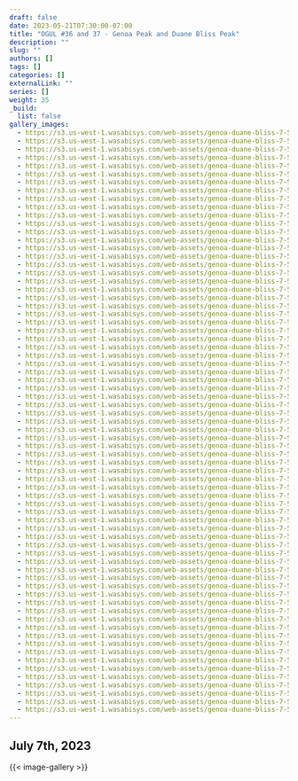 ```yaml
---
draft: false
date: 2023-05-21T07:30:00-07:00
title: "OGUL #36 and 37 - Genoa Peak and Duane Bliss Peak"
description: ""
slug: ""
authors: []
tags: []
categories: []
externalLink: ""
series: []
weight: 35
_build:
  list: false
gallery_images:
  - https://s3.us-west-1.wasabisys.com/web-assets/genoa-duane-bliss-7-5-23/PXL_20230705_145840523.MP.jpg
  - https://s3.us-west-1.wasabisys.com/web-assets/genoa-duane-bliss-7-5-23/PXL_20230705_145844937.jpg
  - https://s3.us-west-1.wasabisys.com/web-assets/genoa-duane-bliss-7-5-23/PXL_20230705_150636320.jpg
  - https://s3.us-west-1.wasabisys.com/web-assets/genoa-duane-bliss-7-5-23/PXL_20230705_150637387.MP.jpg
  - https://s3.us-west-1.wasabisys.com/web-assets/genoa-duane-bliss-7-5-23/PXL_20230705_152246585.jpg
  - https://s3.us-west-1.wasabisys.com/web-assets/genoa-duane-bliss-7-5-23/PXL_20230705_154017924.jpg
  - https://s3.us-west-1.wasabisys.com/web-assets/genoa-duane-bliss-7-5-23/PXL_20230705_154019452.jpg
  - https://s3.us-west-1.wasabisys.com/web-assets/genoa-duane-bliss-7-5-23/PXL_20230705_154020441.jpg
  - https://s3.us-west-1.wasabisys.com/web-assets/genoa-duane-bliss-7-5-23/PXL_20230705_154022734.jpg
  - https://s3.us-west-1.wasabisys.com/web-assets/genoa-duane-bliss-7-5-23/PXL_20230705_154631855.jpg
  - https://s3.us-west-1.wasabisys.com/web-assets/genoa-duane-bliss-7-5-23/PXL_20230705_154635075.jpg
  - https://s3.us-west-1.wasabisys.com/web-assets/genoa-duane-bliss-7-5-23/PXL_20230705_154638974.jpg
  - https://s3.us-west-1.wasabisys.com/web-assets/genoa-duane-bliss-7-5-23/PXL_20230705_163847187.jpg
  - https://s3.us-west-1.wasabisys.com/web-assets/genoa-duane-bliss-7-5-23/PXL_20230705_163853364.jpg
  - https://s3.us-west-1.wasabisys.com/web-assets/genoa-duane-bliss-7-5-23/PXL_20230705_164415389.jpg
  - https://s3.us-west-1.wasabisys.com/web-assets/genoa-duane-bliss-7-5-23/PXL_20230705_165243234.MP.jpg
  - https://s3.us-west-1.wasabisys.com/web-assets/genoa-duane-bliss-7-5-23/PXL_20230705_165246423.MP.jpg
  - https://s3.us-west-1.wasabisys.com/web-assets/genoa-duane-bliss-7-5-23/PXL_20230705_165636916.jpg
  - https://s3.us-west-1.wasabisys.com/web-assets/genoa-duane-bliss-7-5-23/PXL_20230705_170108780.jpg
  - https://s3.us-west-1.wasabisys.com/web-assets/genoa-duane-bliss-7-5-23/PXL_20230705_170111191.jpg
  - https://s3.us-west-1.wasabisys.com/web-assets/genoa-duane-bliss-7-5-23/PXL_20230705_171132283.jpg
  - https://s3.us-west-1.wasabisys.com/web-assets/genoa-duane-bliss-7-5-23/PXL_20230705_171802919.PANO.jpg
  - https://s3.us-west-1.wasabisys.com/web-assets/genoa-duane-bliss-7-5-23/PXL_20230705_171918700.PANO.jpg
  - https://s3.us-west-1.wasabisys.com/web-assets/genoa-duane-bliss-7-5-23/PXL_20230705_172033988.PANO.jpg
  - https://s3.us-west-1.wasabisys.com/web-assets/genoa-duane-bliss-7-5-23/PXL_20230705_173314742.jpg
  - https://s3.us-west-1.wasabisys.com/web-assets/genoa-duane-bliss-7-5-23/PXL_20230705_173320704.jpg
  - https://s3.us-west-1.wasabisys.com/web-assets/genoa-duane-bliss-7-5-23/PXL_20230705_175728990.jpg
  - https://s3.us-west-1.wasabisys.com/web-assets/genoa-duane-bliss-7-5-23/PXL_20230705_175729760.jpg
  - https://s3.us-west-1.wasabisys.com/web-assets/genoa-duane-bliss-7-5-23/PXL_20230705_175734249.MP.jpg
  - https://s3.us-west-1.wasabisys.com/web-assets/genoa-duane-bliss-7-5-23/PXL_20230705_180147357.jpg
  - https://s3.us-west-1.wasabisys.com/web-assets/genoa-duane-bliss-7-5-23/PXL_20230705_180148839.jpg
  - https://s3.us-west-1.wasabisys.com/web-assets/genoa-duane-bliss-7-5-23/PXL_20230705_180149583.jpg
  - https://s3.us-west-1.wasabisys.com/web-assets/genoa-duane-bliss-7-5-23/PXL_20230705_180311847.jpg
  - https://s3.us-west-1.wasabisys.com/web-assets/genoa-duane-bliss-7-5-23/PXL_20230705_180907339.jpg
  - https://s3.us-west-1.wasabisys.com/web-assets/genoa-duane-bliss-7-5-23/PXL_20230705_180917074.jpg
  - https://s3.us-west-1.wasabisys.com/web-assets/genoa-duane-bliss-7-5-23/PXL_20230705_180918647.jpg
  - https://s3.us-west-1.wasabisys.com/web-assets/genoa-duane-bliss-7-5-23/PXL_20230705_180920306.jpg
  - https://s3.us-west-1.wasabisys.com/web-assets/genoa-duane-bliss-7-5-23/PXL_20230705_181332045.jpg
  - https://s3.us-west-1.wasabisys.com/web-assets/genoa-duane-bliss-7-5-23/PXL_20230705_182211334.jpg
  - https://s3.us-west-1.wasabisys.com/web-assets/genoa-duane-bliss-7-5-23/PXL_20230705_182212080.jpg
  - https://s3.us-west-1.wasabisys.com/web-assets/genoa-duane-bliss-7-5-23/PXL_20230705_185311265.jpg
  - https://s3.us-west-1.wasabisys.com/web-assets/genoa-duane-bliss-7-5-23/PXL_20230705_185312173.jpg
  - https://s3.us-west-1.wasabisys.com/web-assets/genoa-duane-bliss-7-5-23/PXL_20230705_192634126.jpg
  - https://s3.us-west-1.wasabisys.com/web-assets/genoa-duane-bliss-7-5-23/PXL_20230705_194720717.MP.jpg
  - https://s3.us-west-1.wasabisys.com/web-assets/genoa-duane-bliss-7-5-23/PXL_20230705_194722498.jpg
  - https://s3.us-west-1.wasabisys.com/web-assets/genoa-duane-bliss-7-5-23/PXL_20230705_195640402.jpg
  - https://s3.us-west-1.wasabisys.com/web-assets/genoa-duane-bliss-7-5-23/PXL_20230705_195642511.jpg
  - https://s3.us-west-1.wasabisys.com/web-assets/genoa-duane-bliss-7-5-23/PXL_20230705_195816901.MP.jpg
  - https://s3.us-west-1.wasabisys.com/web-assets/genoa-duane-bliss-7-5-23/PXL_20230705_200002400.jpg
  - https://s3.us-west-1.wasabisys.com/web-assets/genoa-duane-bliss-7-5-23/PXL_20230705_200232649.jpg
  - https://s3.us-west-1.wasabisys.com/web-assets/genoa-duane-bliss-7-5-23/PXL_20230705_200239972.jpg
  - https://s3.us-west-1.wasabisys.com/web-assets/genoa-duane-bliss-7-5-23/PXL_20230705_200241428.jpg
  - https://s3.us-west-1.wasabisys.com/web-assets/genoa-duane-bliss-7-5-23/PXL_20230705_200242605.jpg
  - https://s3.us-west-1.wasabisys.com/web-assets/genoa-duane-bliss-7-5-23/PXL_20230705_201451297.PANO.jpg
  - https://s3.us-west-1.wasabisys.com/web-assets/genoa-duane-bliss-7-5-23/PXL_20230705_201501118.jpg
  - https://s3.us-west-1.wasabisys.com/web-assets/genoa-duane-bliss-7-5-23/PXL_20230705_201619615.jpg
  - https://s3.us-west-1.wasabisys.com/web-assets/genoa-duane-bliss-7-5-23/PXL_20230705_201620823.jpg
  - https://s3.us-west-1.wasabisys.com/web-assets/genoa-duane-bliss-7-5-23/PXL_20230705_201621856.jpg
  - https://s3.us-west-1.wasabisys.com/web-assets/genoa-duane-bliss-7-5-23/PXL_20230705_201624452.jpg
  - https://s3.us-west-1.wasabisys.com/web-assets/genoa-duane-bliss-7-5-23/PXL_20230705_202356074.jpg
  - https://s3.us-west-1.wasabisys.com/web-assets/genoa-duane-bliss-7-5-23/PXL_20230705_202357254.jpg
  - https://s3.us-west-1.wasabisys.com/web-assets/genoa-duane-bliss-7-5-23/PXL_20230705_202451160.jpg
  - https://s3.us-west-1.wasabisys.com/web-assets/genoa-duane-bliss-7-5-23/PXL_20230705_202452162.jpg
  - https://s3.us-west-1.wasabisys.com/web-assets/genoa-duane-bliss-7-5-23/PXL_20230705_210034492.jpg
  - https://s3.us-west-1.wasabisys.com/web-assets/genoa-duane-bliss-7-5-23/PXL_20230705_210042175.jpg
  - https://s3.us-west-1.wasabisys.com/web-assets/genoa-duane-bliss-7-5-23/PXL_20230705_210045377.jpg
  - https://s3.us-west-1.wasabisys.com/web-assets/genoa-duane-bliss-7-5-23/PXL_20230705_210324141.MP.jpg
  - https://s3.us-west-1.wasabisys.com/web-assets/genoa-duane-bliss-7-5-23/PXL_20230705_210324997.jpg
  - https://s3.us-west-1.wasabisys.com/web-assets/genoa-duane-bliss-7-5-23/PXL_20230705_210333521.jpg
  - https://s3.us-west-1.wasabisys.com/web-assets/genoa-duane-bliss-7-5-23/PXL_20230705_211942196.jpg
  - https://s3.us-west-1.wasabisys.com/web-assets/genoa-duane-bliss-7-5-23/PXL_20230705_211942753.jpg
---
```


## July 7th, 2023

{{< image-gallery >}}